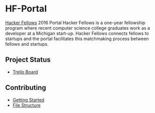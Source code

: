 # HF-Portal
[Hacker Fellows](http://www.hackerfellows.com/#/) 2016 Portal
Hacker Fellows is a one-year fellowship program where recent computer science 
college graduates work as a developer at a Michigan start-up. Hacker Fellows 
connects fellows to startups and the portal facilitates this matchmaking 
process between fellows and startups.

## Project Status
- [Trello Board](https://trello.com/b/Zb5nsiKY/hacker-fellows-final-project#)

## Contributing
- [Getting Started](notes/GettingStarted.md)
- [File Structure](notes/FileLayout.md)
